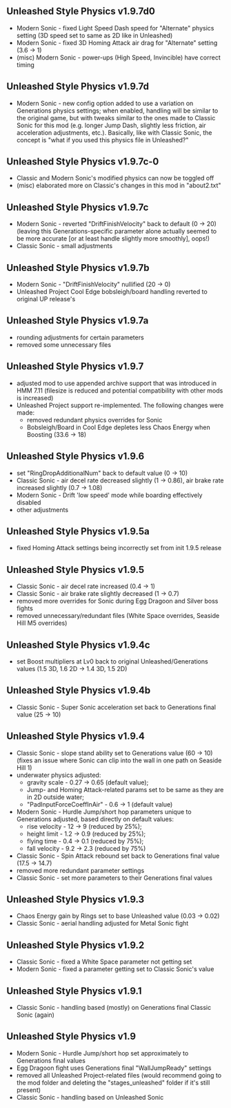 ## Unleashed Style Physics v1.9.7d0
- Modern Sonic - fixed Light Speed Dash speed for "Alternate" physics setting (3D speed set to same as 2D like in Unleashed)
- Modern Sonic - fixed 3D Homing Attack air drag for "Alternate" setting (3.6 → 1)
- (misc) Modern Sonic - power-ups (High Speed, Invincible) have correct timing

## Unleashed Style Physics v1.9.7d
- Modern Sonic - new config option added to use a variation on Generations physics settings; when enabled, handling will be similar to the original game, but with tweaks similar to the ones made to Classic Sonic for this mod (e.g. longer Jump Dash, slightly less friction, air acceleration adjustments, etc.). Basically, like with Classic Sonic, the concept is "what if you used this physics file in Unleashed?"

## Unleashed Style Physics v1.9.7c-0
- Classic and Modern Sonic's modified physics can now be toggled off
- (misc) elaborated more on Classic's changes in this mod in "about2.txt"

## Unleashed Style Physics v1.9.7c
- Modern Sonic - reverted "DriftFinishVelocity" back to default (0 → 20) (leaving this Generations-specific parameter alone actually seemed to be more accurate [or at least handle slightly more smoothly], oops!)
- Classic Sonic - small adjustments

## Unleashed Style Physics v1.9.7b
- Modern Sonic - "DriftFinishVelocity" nullified (20 → 0)
- Unleashed Project Cool Edge bobsleigh/board handling reverted to original UP release's

## Unleashed Style Physics v1.9.7a
- rounding adjustments for certain parameters
- removed some unnecessary files

## Unleashed Style Physics v1.9.7
- adjusted mod to use appended archive support that was introduced in HMM 7.11 (filesize is reduced and potential compatibility with other mods is increased)
- Unleashed Project support re-implemented. The following changes were made:
  - removed redundant physics overrides for Sonic
  - Bobsleigh/Board in Cool Edge depletes less Chaos Energy when Boosting (33.6 → 18)

## Unleashed Style Physics v1.9.6
- set "RingDropAdditionalNum" back to default value (0 → 10)
- Classic Sonic - air decel rate decreased slightly (1 → 0.86), air brake rate increased slightly (0.7 → 1.08)
- Modern Sonic - Drift 'low speed' mode while boarding effectively disabled
- other adjustments

## Unleashed Style Physics v1.9.5a
- fixed Homing Attack settings being incorrectly set from init 1.9.5 release

## Unleashed Style Physics v1.9.5
- Classic Sonic - air decel rate increased (0.4 → 1)
- Classic Sonic - air brake rate slightly decreased (1 → 0.7)
- removed more overrides for Sonic during Egg Dragoon and Silver boss fights
- removed unnecessary/redundant files (White Space overrides, Seaside Hill M5 overrides)

## Unleashed Style Physics v1.9.4c
- set Boost multipliers at Lv0 back to original Unleashed/Generations values (1.5 3D, 1.6 2D → 1.4 3D, 1.5 2D)

## Unleashed Style Physics v1.9.4b
- Classic Sonic - Super Sonic acceleration set back to Generations final value (25 → 10)

## Unleashed Style Physics v1.9.4
- Classic Sonic - slope stand ability set to Generations value (60 → 10) (fixes an issue where Sonic can clip into the wall in one path on Seaside Hill 1)
- underwater physics adjusted:
  - gravity scale - 0.27 → 0.65 (default value);
  - Jump- and Homing Attack-related params set to be same as they are in 2D outside water;
  - "PadInputForceCoeffInAir" - 0.6 → 1 (default value)
- Modern Sonic - Hurdle Jump/short hop parameters unique to Generations adjusted, based directly on default values:
  - rise velocity - 12 → 9 (reduced by 25%);
  - height limit - 1.2 → 0.9 (reduced by 25%);
  - flying time - 0.4 → 0.1 (reduced by 75%);
  - fall velocity - 9.2 → 2.3 (reduced by 75%)
- Classic Sonic - Spin Attack rebound set back to Generations final value (17.5 → 14.7)
- removed more redundant parameter settings
- Classic Sonic - set more parameters to their Generations final values

## Unleashed Style Physics v1.9.3
- Chaos Energy gain by Rings set to base Unleashed value (0.03 → 0.02)
- Classic Sonic - aerial handling adjusted for Metal Sonic fight

## Unleashed Style Physics v1.9.2
- Classic Sonic - fixed a White Space parameter not getting set
- Modern Sonic - fixed a parameter getting set to Classic Sonic's value

## Unleashed Style Physics v1.9.1
- Classic Sonic - handling based (mostly) on Generations final Classic Sonic (again)

## Unleashed Style Physics v1.9
- Modern Sonic - Hurdle Jump/short hop set approximately to Generations final values
- Egg Dragoon fight uses Generations final "WallJumpReady" settings
- removed all Unleashed Project-related files (would recommend going to the mod folder and deleting the "stages_unleashed" folder if it's still present)
- Classic Sonic - handling based on Unleashed Sonic
